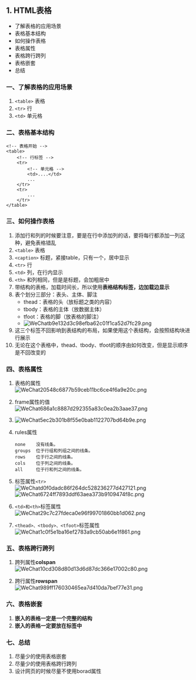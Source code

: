 ## 1. HTML表格
* 了解表格的应用场景
* 表格基本结构
* 如何操作表格
* 表格属性
* 表格跨行跨列
* 表格嵌套
* 总结


### 一、了解表格的应用场景
1. `<table>` 表格
2. `<tr>`	行
3. `<td>`	单元格



### 二、表格基本结构
```
<!-- 表格开始 -->
<table>  
    <!-- 行标签 -->
    <tr>
        <!-- 单元格 -->
        <td>....</td>
        ...
    </tr>
    <tr>
        ...
    </tr>
</table>
```

### 三、如何操作表格
1. 添加行和列的时候要注意，要是在行中添加列的话，要将每行都添加一列这种，避免表格错乱
2. `<table>` 表格
3. `<caption>` 标题，紧接table，只有一个，居中显示
4. `<tr>` 行
5. `<td>` 列，在行内显示
6. `<th>` 和列相同，但是是标题，会加粗居中
7. 带结构的表格，加载时间长，所以使用**表格结构标签，边加载边显示**
8. 表个划分三部分：表头、主体、脚注
	* thead：表格的头（放标题之类的内容）
	* tbody：表格的主体（放数据主体）
	* tfoot：表格的脚（放表格的脚注）
	* ![WeChatb9e132d3c98efba62c01f1ca52d7fc29.png](https://i.loli.net/2019/06/10/5cfe00f38cdc051596.png)
9. 这三个标签不回影响到表结构的布局，如果使用这个表结构，会按照结构块进行展示
10. 无论在这个表格中，thead、tbody、tfoot的顺序由如何改变，但是显示顺序是不回改变的

### 四、表格属性
1. 表格的属性<br/>![WeChat20548c6877b59ceb11bc6ce4f6a9e20c.png](https://i.loli.net/2019/06/10/5cfe02c401d5054896.png)
2. frame属性的值<br/>![WeChat686a1c8887d292355a83c0ea2b3aae37.png](https://i.loli.net/2019/06/10/5cfe040a2356f41857.png)
3. ![WeChat5ec2b301b8f55e0bab1122707bd64b9e.png](https://i.loli.net/2019/06/10/5cfe04d7d8bf313547.png)


4. rules属性

	```
	none	没有线条。
	groups	位于行组和列组之间的线条。
	rows	位于行之间的线条。
	cols	位于列之间的线条。
	all		位于行和列之间的线条。
	```
4. 标签属性`<tr>`<br/>![WeChatd0f0dadc86f264dc528236277d427121.png](https://i.loli.net/2019/06/10/5cfe083b12c4a18360.png)<br/>![WeChat6724ff7893ddf63aea373b9109474f8c.png](https://i.loli.net/2019/06/10/5cfe08d61878e42582.png)

5. `<td>和<th>`标签属性<br/>![WeChat29c7c27fdeca0e96f99701860bb1d062.png](https://i.loli.net/2019/06/10/5cfe096cbbf5a47190.png)

6. `<thead>、<tbody>、<tfoot>`标签属性<br/>![WeChat1c0f5e1ba16ef2783a9cb50ab6e1f861.png](https://i.loli.net/2019/06/10/5cfe0a765a92e51797.png)


### 五、表格跨行跨列
1. 跨列属性**colspan**<br/>![WeChat10cd308d80d13d6d87dc366e17002c80.png](https://i.loli.net/2019/06/10/5cfe0b476d0d478930.png)

2. 跨行属性**rowspan**<br/>![WeChat989ff176030465ea7d410da7bef77e31.png](https://i.loli.net/2019/06/10/5cfe0c278942a11743.png)


### 六、表格嵌套
1. **嵌入的表格一定是一个完整的结构**
2. **嵌入的表格一定要放在<td>标签中**


### 七、总结
1. 尽量少的使用表格嵌套
2. 尽量少的使用表格跨行跨列
3. 设计网页的时候尽量不使用borad属性









